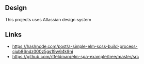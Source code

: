 ## Design

This projects uses Atlassian design system

## Links

* https://hashnode.com/post/a-simple-elm-scss-build-process-cjub86ndz000z5gs19w64k9ni
* https://github.com/rtfeldman/elm-spa-example/tree/master/src